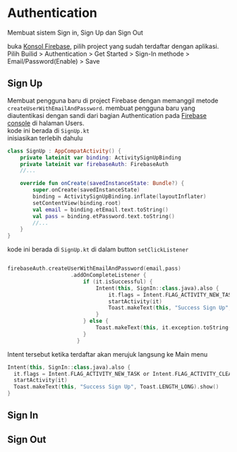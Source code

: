 # Authentication
Membuat sistem Sign in, Sign Up dan Sign Out<br/>

buka [Konsol Firebase](https://console.firebase.google.com/u/0/), pilih project yang sudah terdaftar dengan aplikasi. Pilih Builid  > Authentication > Get Started > Sign-In methode > Email/Password(Enable) > Save

## Sign Up
Membuat pengguna baru di project Firebase dengan memanggil metode <code translate="no" dir="ltr">createUserWithEmailAndPassword</code>. membuat pengguna baru yang diautentikasi dengan sandi dari bagian Authentication pada [Firebase console](https://console.firebase.google.com/u/0/) di halaman Users.<br/>
kode ini berada di  <code translate="no" dir="ltr">SignUp.kt</code> <br/>
inisiasikan terlebih dahulu
```kotlin
class SignUp : AppCompatActivity() {
    private lateinit var binding: ActivitySignUpBinding
    private lateinit var firebaseAuth: FirebaseAuth
    //...

    override fun onCreate(savedInstanceState: Bundle?) {
        super.onCreate(savedInstanceState)
        binding = ActivitySignUpBinding.inflate(layoutInflater)
        setContentView(binding.root)
        val email = binding.etEmail.text.toString()
        val pass = binding.etPassword.text.toString()
        //...
    }
}
```
kode ini berada di  <code translate="no" dir="ltr">SignUp.kt</code> di dalam button  <code translate="no" dir="ltr">setClickListener</code>
```kotlin

firebaseAuth.createUserWithEmailAndPassword(email,pass)
                    .addOnCompleteListener {
                        if (it.isSuccessful) {
                            Intent(this, SignIn::class.java).also {
                                it.flags = Intent.FLAG_ACTIVITY_NEW_TASK or Intent.FLAG_ACTIVITY_CLEAR_TASK
                                startActivity(it)
                                Toast.makeText(this, "Success Sign Up", Toast.LENGTH_LONG).show()
                            }
                        } else {
                            Toast.makeText(this, it.exception.toString(), Toast.LENGTH_LONG).show()
                        }
                      }
```

Intent tersebut ketika terdaftar akan merujuk langsung ke Main menu
```kotlin
Intent(this, SignIn::class.java).also {
  it.flags = Intent.FLAG_ACTIVITY_NEW_TASK or Intent.FLAG_ACTIVITY_CLEAR_TASK
  startActivity(it)
  Toast.makeText(this, "Success Sign Up", Toast.LENGTH_LONG).show()
}
```

## Sign In

## Sign Out

